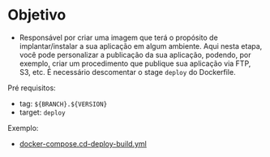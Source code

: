 # Objetivo

* Responsável por criar uma imagem que terá o propósito de implantar/instalar a sua aplicação em algum ambiente. Aqui nesta etapa, você pode personalizar a publicação da sua aplicação, podendo, por exemplo, criar um procedimento que publique sua aplicação via FTP, S3, etc. É necessário descomentar o stage `deploy` do Dockerfile.

Pré requisitos:
- tag: `${BRANCH}.${VERSION}`
- target: `deploy`

Exemplo:
- [docker-compose.cd-deploy-build.yml](../docker-compose.cd-deploy-build.yml)
